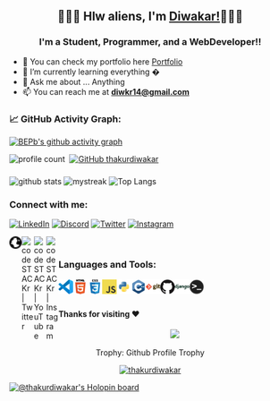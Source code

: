 <h2 align='center'> 🙋🏻‍♂️ Hlw aliens, I'm <a href="https://thakurdiwakar.github.io">Diwakar!</a>🧑🏻‍💻</h2>

<h3 align='center'> I'm a Student, Programmer, and a WebDeveloper!!</h3>


- 🔭  You can check my portfolio here [Portfolio](https://thakurdiwakar.github.io)
- 🌱 I’m currently learning everything �
-  💬 Ask me about ... Anything
- 📫 You can reach me at **diwkr14@gmail.com**


<!--   my-icons -->
<!-- <p align="center">
    <a href="https://github.com/thakurdiwakar/thakurdiwakar"><img src="https://img.shields.io/badge/status-updating-brightgreen.svg"></a>
    <a href="https://github.com/python/cpython"><img src="https://img.shields.io/badge/Python-3.10-FF1493.svg"></a>
    <a href="https://github.com/thakurdiwakar/thakurdiwakar/graphs/contributors"><img src="https://img.shields.io/github/contributors/thakurdiwakar/thakurdiwakar?color=blue"></a>
    <a href="https://github.com/thakurdiwakar/thakurdiwakar/stargazers"><img src="https://img.shields.io/github/stars/thakurdiwakar/thakurdiwakar.svg?logo=github"></a>
    <a href="https://github.com/thakurdiwakar/thakurdiwakar/network/members"><img src="https://img.shields.io/github/forks/thakurdiwakar/thakurdiwakar.svg?color=blue&logo=github"></a>
    <img src="https://visitor-badge.laobi.icu/badge?page_id=thakurdiwakar.thakurdiwakar" alt="visitors"/>   
</p> -->


### 📈 GitHub Activity Graph:
[![BEPb's github activity graph](https://github-readme-activity-graph.cyclic.app/graph?username=thakurdiwakar&theme=github-compact)](https://github.com/thakurdiwakar/github-readme-activity-graph)


![profile count](https://komarev.com/ghpvc/?username=thakurdiwakar&color=red)&nbsp;
[![GitHub thakurdiwakar](https://img.shields.io/github/followers/thakurdiwakar?label=follow&style=social)](https://github.com/thakurdiwakar)&nbsp;
### 


  
  
  
![ github stats](https://github-readme-stats.vercel.app/api?username=thakurdiwakar&show_icons=true&theme=tokyonight)
<img src="https://github-readme-streak-stats.herokuapp.com/?user=thakurdiwakar&theme=tokyonight" alt="mystreak"/>
![ Top Langs](https://github-readme-stats.vercel.app/api/top-langs/?username=thakurdiwakar&theme=tokyonight&layout=compact)

### Connect with me:



[![LinkedIn](https://img.shields.io/badge/linkedin-%230077B5.svg?&style=for-the-badge&logo=linkedin&logoColor=white)](https://www.linkedin.com/in/diwakar-singh-0204621b6/)
[![Discord](https://img.shields.io/badge/discord-%237289DA.svg?&style=for-the-badge&logo=discord&logoColor=white)](https://discord.com/users/1015675212265685096)
[![Twitter](https://img.shields.io/badge/twitter-%231DA1F2.svg?&style=for-the-badge&logo=twitter&logoColor=white)](https://twitter.com/ThakurDiwakar14)
[![Instagram](https://img.shields.io/badge/instagram-%23E4405F.svg?&style=for-the-badge&logo=instagram&logoColor=white)](https://instagram.com/kushsinghh_)


   

 

[<img align="left" alt="codeSTACKr.com" width="22px" src="https://raw.githubusercontent.com/iconic/open-iconic/master/svg/globe.svg" />](https://thakurdiwakar.github.io/myPortfolio/)
[<img align="left" alt="codeSTACKr | Twitter" width="22px" src="https://cdn.jsdelivr.net/npm/simple-icons@v3/icons/twitter.svg" />](https://twitter.com/ThakurDiwakar14)
[<img align="left" alt="codeSTACKr | YouTube" width="22px" src="https://cdn.jsdelivr.net/npm/simple-icons@v3/icons/facebook.svg" />](https://www.facebook.com/diwakar.thakur.14661/)
[<img align="left" alt="codeSTACKr | Instagram" width="22px" src="https://cdn.jsdelivr.net/npm/simple-icons@v3/icons/instagram.svg" />](https://www.instagram.com/coder.py_/)
<br>




### Languages and Tools:

<img align="left" alt="Visual Studio Code" width="26px" src="https://raw.githubusercontent.com/github/explore/80688e429a7d4ef2fca1e82350fe8e3517d3494d/topics/visual-studio-code/visual-studio-code.png" />
<img align="left" alt="HTML5" width="26px" src="https://raw.githubusercontent.com/github/explore/80688e429a7d4ef2fca1e82350fe8e3517d3494d/topics/html/html.png" />
<img align="left" alt="CSS3" width="26px" src="https://raw.githubusercontent.com/github/explore/80688e429a7d4ef2fca1e82350fe8e3517d3494d/topics/css/css.png" />
<img align="left" alt="JavaScript" width="26px" src="https://raw.githubusercontent.com/github/explore/80688e429a7d4ef2fca1e82350fe8e3517d3494d/topics/javascript/javascript.png" />
<img align="left" alt="Python" width="26px" src="https://raw.githubusercontent.com/github/explore/80688e429a7d4ef2fca1e82350fe8e3517d3494d/topics/python/python.png" />
<img align="left" alt="CPP" width="26px" src="https://raw.githubusercontent.com/github/explore/80688e429a7d4ef2fca1e82350fe8e3517d3494d/topics/cpp/cpp.png" />
<img align="left" alt="Git" width="26px" src="https://raw.githubusercontent.com/github/explore/80688e429a7d4ef2fca1e82350fe8e3517d3494d/topics/git/git.png" />
<img align="left" alt="GitHub" width="26px" src="https://raw.githubusercontent.com/github/explore/78df643247d429f6cc873026c0622819ad797942/topics/github/github.png" />
<img align="left" alt="Django" width="26px" src="https://raw.githubusercontent.com/github/explore/78df643247d429f6cc873026c0622819ad797942/topics/django/django.png" />
<img align="left" alt="Terminal" width="26px" src="https://raw.githubusercontent.com/github/explore/80688e429a7d4ef2fca1e82350fe8e3517d3494d/topics/terminal/terminal.png" />

<br />
<br />

#### Thanks for visiting :heart:

<p align="center"> 
<img src="https://profile-counter.glitch.me/thakurdiwakar/count.svg">  

<div align="center">
  <p>Trophy: Github Profile Trophy</p>
</div>

<p align="center"> 
<a href="https://github.com/ryo-ma/github-profile-trophy"><img src="https://github-profile-trophy.vercel.app/?username=thakurdiwakar" alt="thakurdiwakar" /></a>
</p>
  
  
[![@thakurdiwakar's Holopin board](https://holopin.me/thakurdiwakar)](https://holopin.io/@thakurdiwakar)




